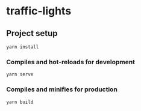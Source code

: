# traffic-lights

## Project setup
```
yarn install
```

### Compiles and hot-reloads for development
```
yarn serve
```

### Compiles and minifies for production
```
yarn build
```
